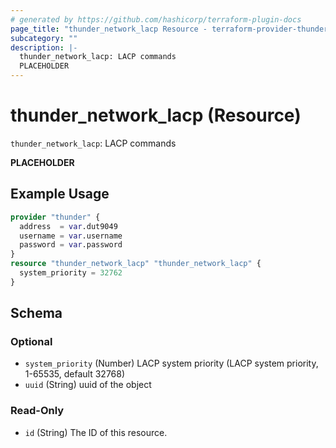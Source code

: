 ```yaml
---
# generated by https://github.com/hashicorp/terraform-plugin-docs
page_title: "thunder_network_lacp Resource - terraform-provider-thunder"
subcategory: ""
description: |-
  thunder_network_lacp: LACP commands
  PLACEHOLDER
---
```


# thunder_network_lacp (Resource)

`thunder_network_lacp`: LACP commands

__PLACEHOLDER__

## Example Usage

```terraform
provider "thunder" {
  address  = var.dut9049
  username = var.username
  password = var.password
}
resource "thunder_network_lacp" "thunder_network_lacp" {
  system_priority = 32762
}
```

<!-- schema generated by tfplugindocs -->
## Schema

### Optional

- `system_priority` (Number) LACP system priority (LACP system priority, 1-65535, default 32768)
- `uuid` (String) uuid of the object

### Read-Only

- `id` (String) The ID of this resource.


